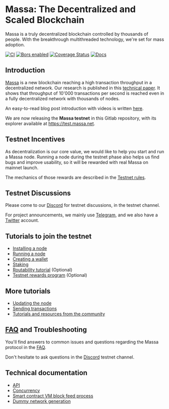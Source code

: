 # Massa: The Decentralized and Scaled Blockchain

Massa is a truly decentralized blockchain controlled by thousands of
people. With the breakthrough multithreaded technology, we're set for
mass adoption.

[![CI](https://github.com/massalabs/massa/actions/workflows/ci.yml/badge.svg?branch=main)](https://github.com/massalabs/massa/actions/workflows/ci.yml?query=branch%3Amain)
[![Bors enabled](https://bors.tech/images/badge_small.svg)](https://app.bors.tech/repositories/39543)
[![Coverage Status](https://coveralls.io/repos/github/massalabs/massa/badge.svg?branch=main)](https://coveralls.io/github/massalabs/massa?branch=main)
[![Docs](https://img.shields.io/static/v1?label=Docs&message=docs.massa.net&color=blue)](https://massalabs.github.io/massa/massa_node/)

## Introduction

[Massa](https://massa.net) is a new blockchain reaching a high
transaction throughput in a decentralized network. Our research is
published in this [technical paper](https://arxiv.org/pdf/1803.09029).
It shows that throughput of 10'000 transactions per second is reached
even in a fully decentralized network with thousands of nodes.

An easy-to-read blog post introduction with videos is written
[here](https://massa.net/blog/introduction/).

We are now releasing the **Massa testnet** in this Gitlab repository,
with its explorer available at <https://test.massa.net>.

## Testnet Incentives

As decentralization is our core value, we would like to help you start
and run a Massa node. Running a node during the testnet phase also helps
us find bugs and improve usability, so it will be rewarded with real
Massa on mainnet launch.

The mechanics of those rewards are described in the [Testnet rules](https://github.com/massalabs/massa/wiki/testnet_rules).

## Testnet Discussions

Please come to our [Discord](https://discord.com/invite/massa) for
testnet discussions, in the testnet channel.

For project announcements, we mainly use
[Telegram](https://t.me/massanetwork), and we also have a [Twitter](https://twitter.com/MassaLabs) account.

## Tutorials to join the testnet

-   [Installing a node](https://github.com/massalabs/massa/wiki/install)
-   [Running a node](https://github.com/massalabs/massa/wiki/run)
-   [Creating a wallet](https://github.com/massalabs/massa/wiki/wallet)
-   [Staking](https://github.com/massalabs/massa/wiki/staking)
-   [Routability tutorial](https://github.com/massalabs/massa/wiki/routability) (Optional)
-   [Testnet rewards program](https://github.com/massalabs/massa/wiki/testnet_rules) (Optional)

## More tutorials

-   [Updating the node](https://github.com/massalabs/massa/wiki/update)
-   [Sending transactions](https://github.com/massalabs/massa/wiki/transaction)
-   [Tutorials and resources from the community](https://github.com/massalabs/massa/wiki/Community-Ressources)

## [FAQ](https://github.com/massalabs/massa/wiki/faq) and Troubleshooting

You'll find answers to common issues and questions regarding the Massa
protocol in the [FAQ](https://github.com/massalabs/massa/wiki/faq).

Don't hesitate to ask questions in the
[Discord](https://discord.com/invite/massa) testnet channel.

## Technical documentation

-   [API](https://github.com/massalabs/massa/wiki/api)
-   [Concurrency](https://github.com/massalabs/massa/wiki/concurrency)
-   [Smart contract VM block feed process](https://github.com/massalabs/massa/wiki/vm-block-feed)
-   [Dummy network generation](https://github.com/massalabs/massa/wiki/Dummy-network-generation)
